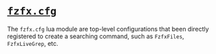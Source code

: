 <!-- markdownlint-disable MD013 -->

# [`fzfx.cfg`](https://github.com/linrongbin16/fzfx.nvim/lua/fzfx/cfg)

The `fzfx.cfg` lua module are top-level configurations that been directly registered to create a searching command, such as `FzfxFiles`, `FzfxLiveGrep`, etc.
